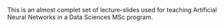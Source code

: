 This is an almost complet set of lecture-slides used for teaching Artificial Neural Networks in a Data Sciences MSc program. 
